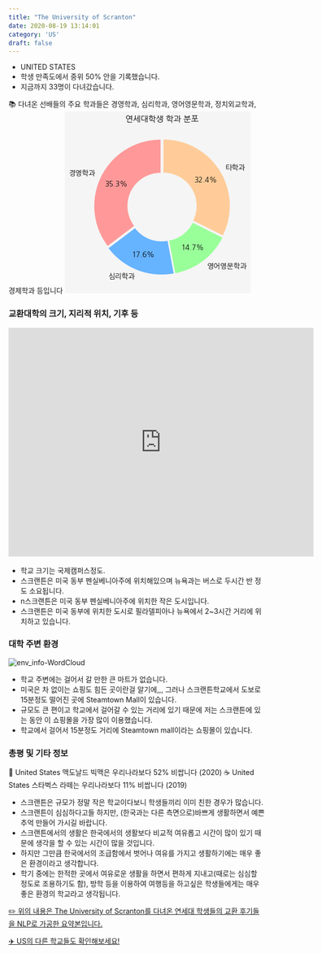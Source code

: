 ```yaml
---
title: "The University of Scranton"
date: 2020-08-19 13:14:01
category: 'US'
draft: false
---
```



* UNITED STATES
* 학생 만족도에서 중위 50% 안을 기록했습니다.
* 지금까지 33명이 다녀갔습니다. 

📚 다녀온 선배들의 주요 학과들은 경영학과, 심리학과, 영어영문학과, 정치외교학과, 경제학과 등입니다
![department-info](../plots/US000233.png)
### 교환대학의 크기, 지리적 위치, 기후 등
<iframe
width="600"
height="450"
frameborder="0" style="border:0"
src="https://www.google.com/maps/embed/v1/place?key=AIzaSyC9e1AME-pVmWC4hBpFdu5S4dKzyepa3HQ&q=The+University+of+Scranton&center=41.406663,-75.6586032&zoom=14" allowfullscreen>
</iframe>

* 학교 크기는 국제캠퍼스정도.
* 스크랜튼은 미국 동부 펜실베니아주에 위치해있으며 뉴욕과는 버스로 두시간 반 정도 소요됩니다.
* n스크랜튼은 미국 동부 펜실베니아주에 위치한 작은 도시입니다.
* 스크랜튼은 미국 동부에 위치한 도시로 필라델피아나 뉴욕에서 2~3시간 거리에 위치하고 있습니다.


### 대학 주변 환경

![env_info-WordCloud](../univ_wordclouds_okt/env_info/US000233_env_info_okt.png)

* 학교 주변에는 걸어서 갈 만한 큰 마트가 없습니다.
* 미국은 차 없이는 쇼핑도 힘든 곳이란걸 알기에,,, 그러나 스크랜튼학교에서 도보로 15분정도 떨어진 곳에 Steamtown Mall이 있습니다.
* 규모도 큰 편이고 학교에서 걸어갈 수 있는 거리에 있기 때문에 저는 스크랜튼에 있는 동안 이 쇼핑몰을 가장 많이 이용했습니다.
* 학교에서 걸어서 15분정도 거리에 Steamtown mall이라는 쇼핑몰이 있습니다.


### 총평 및 기타 정보 
🍔 United States 맥도날드 빅맥은 우리나라보다 52% 비쌉니다 (2020)
☕️ United States 스타벅스 라떼는 우리나라보다 11% 비쌉니다 (2019)
* 스크랜튼은 규모가 정말 작은 학교이다보니 학생들끼리 이미 친한 경우가 많습니다.
* 스크랜튼이 심심하다고들 하지만, (한국과는 다른 측면으로)바쁘게 생활하면서 예쁜 추억 만들어 가시길 바랍니다.
* 스크랜튼에서의 생활은 한국에서의 생활보다 비교적 여유롭고 시간이 많이 있기 때문에 생각을 할 수 있는 시간이 많을 것입니다.
* 하지만 그만큼 한국에서의 조급함에서 벗어나 여유를 가지고 생활하기에는 매우 좋은 환경이라고 생각합니다.
* 학기 중에는 한적한 곳에서 여유로운 생활을 하면서 편하게 지내고(때로는 심심할 정도로 조용하기도 함), 방학 등을 이용하여 여행등을 하고싶은 학생들에게는 매우 좋은 환경의 학교라고 생각됩니다.


[✏️ 위의 내용은 The University of Scranton를 다녀온 연세대 학생들의 교환 후기들을 NLP로 가공한 요약본입니다.](http://oia.yonsei.ac.kr/partner/expReport.asp?ucode=US000233&bgbn=A)

[✈️ US의 다른 학교들도 확인해보세요!](https://yonsei-exchange.netlify.app/?category=US)
